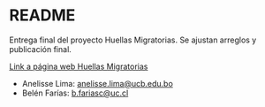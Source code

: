# README

Entrega final del proyecto Huellas Migratorias. Se ajustan arreglos y publicación final. 

[Link a página web Huellas Migratorias](https://belufar.github.io/huellas_migratorias/)

- Anelisse Lima: anelisse.lima@ucb.edu.bo
- Belén Farías: b.fariasc@uc.cl